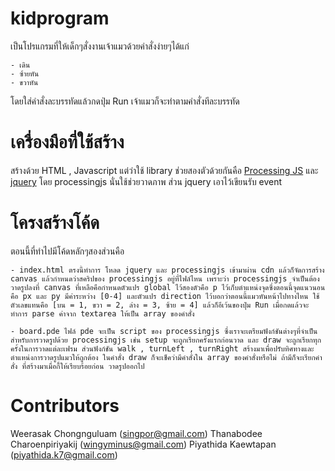 kidprogram
==========

เป็นโปรแกรมที่ให้เด็กๆสั่งงานเจ้าแมวด้วยคำสั่งง่ายๆได้แก่

	- เดิน
	- ซ้ายหัน
	- ขวาหัน

โดยใส่คำสั่งละบรรทัดแล้วกดปุ่ม Run เจ้าแมวก็จะทำตามคำสั่งทีละบรรทัด

เครื่องมือที่ใช้สร้าง
==================

สร้างด้วย HTML , Javascript แต่ว่าใช้ library ช่วยสองตัวด้วยกันคือ [Processing JS](http://processingjs.org/) และ [jquery](http://jquery.com/) โดย processingjs นั่นใช้ช่วยวาดภาพ ส่วน jquery เอาไว้เขียนรับ event

โครงสร้างโค้ด
============

ตอนนี้ที่ทำไปมีโค้ดหลักๆสองส่วนคือ

	- index.html ตรงนี้ทำการ โหลด jquery และ processingjs เข้ามาผ่าน cdn แล้วก็จัดการสร้าง canvas แล้วกำหนดว่าสคริปของ processingjs อยู่ที่ไฟล์ไหน เพราะว่า processingjs จำเป็นต้องวาดรูปลงที่ canvas ที่เหลือคือกำหนดตัวแปร global ไว้สองตัวคือ p ไว้เก็บตำแหน่งจุดซึ่งตอนนี้จุดแนวนอนคือ px และ py มีค่าระหว่าง [0-4] และตัวแปร direction ไว้บอกว่าตอนนี้แมวหันหน้าไปทางไหน ใช้ตัวเลขแทนคือ [บน = 1, ขวา = 2, ล่าง = 3, ซ้าย = 4] แล้วก็อีเว้นของปุ่ม Run เมื่อกดแล้วจะทำการ parse ค่าจาก textarea ให้เป็น array ของคำสั่ง

	- board.pde ไฟล์ pde จะเป็น script ของ processingjs ซึ่งเราจะเตรียมฟังก์ชันต่างๆที่จำเป็นสำหรับการวาดรูปด้วย processingjs เช่น setup จะถูกเรียกครั้งแรกก่อนวาด และ draw จะถูกเรียกทุกครั้งในการวาดแต่ละเฟรม ส่วนฟังก์ชัน walk , turnLeft , turnRight สร้างมาเพื่อปรับทิศทางและตำแหน่งการวาดรูปแมวให้ถูกต้อง ในคำสั่ง draw ก็จะเช็คว่ามีคำสั่งใน array ของคำสั่งหรือไม่ ถ้ามีก็จะเรียกคำสั่ง ที่สร้างมาเมื่อกี้ให้เรียบร้อยก่อน วาดรูปออกไป

Contributors
============

Weerasak Chongnguluam (singpor@gmail.com)
Thanabodee Charoenpiriyakij (wingyminus@gmail.com)
Piyathida Kaewtapan (piyathida.k7@gmail.com)
